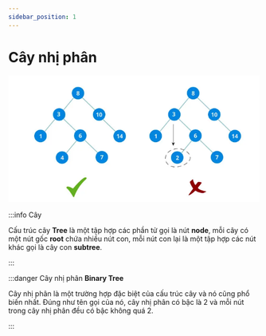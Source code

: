 ```yaml
---
sidebar_position: 1
---
```


# Cây nhị phân

![binary-tree](./dieu-kien-cay-tim-kiem-nhi-phan.webp)

:::info Cây

Cấu trúc cây **Tree** là một tập hợp các phần tử gọi là nút **node**, mỗi cây có một nút gốc **root** chứa nhiều nút con, mỗi nút con lại là một tập hợp các nút khác gọi là cây con **subtree**.

:::

:::danger Cây nhị phân **Binary Tree**

Cây nhị phân là một trường hợp đặc biệt của cấu trúc cây và nó cũng phổ biến nhất. Đúng như tên gọi của nó, cây nhị phân có bậc là 2 và mỗi nút trong cây nhị phân đều có bậc không quá 2.

:::
